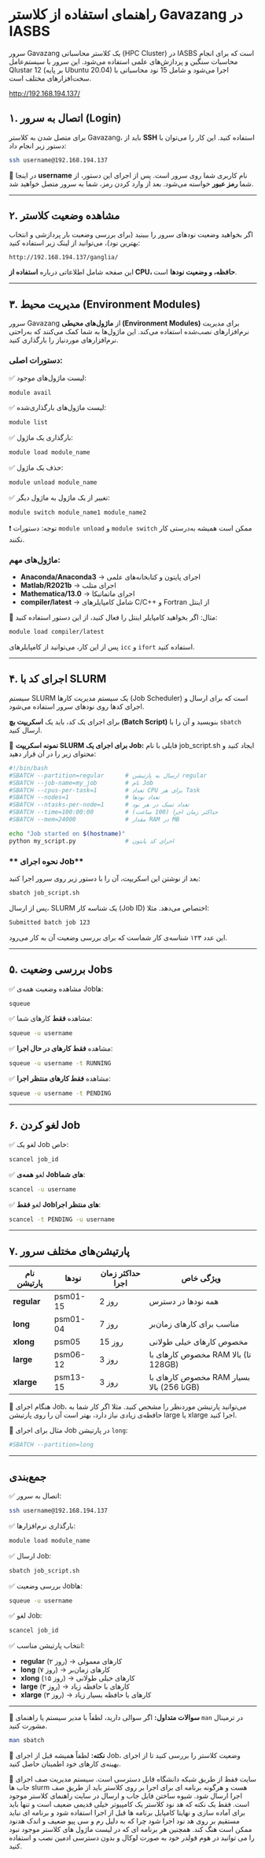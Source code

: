 
# راهنمای استفاده از کلاستر Gavazang در IASBS
سرور Gavazang یک کلاستر محاسباتی (HPC Cluster) در IASBS است که برای انجام محاسبات سنگین و پردازش‌های علمی استفاده می‌شود. این سرور با سیستم‌عامل Qlustar 12 (بر پایه Ubuntu 20.04) اجرا می‌شود و شامل 15 نود محاسباتی با سخت‌افزارهای مختلف است. 


http://192.168.194.137/


## **۱. اتصال به سرور (Login)**
برای متصل شدن به کلاستر Gavazang، باید از **SSH** استفاده کنید. این کار را می‌توان با دستور زیر انجام داد:
```bash
ssh username@192.168.194.137
```
🔹 در اینجا **username** نام کاربری شما روی سرور است. پس از اجرای این دستور، از شما **رمز عبور** خواسته می‌شود. بعد از وارد کردن رمز، شما به سرور متصل خواهید شد.

---

## **۲. مشاهده وضعیت کلاستر**
اگر بخواهید وضعیت نودهای سرور را ببینید (برای بررسی وضعیت بار پردازشی و انتخاب بهترین نود)، می‌توانید از لینک زیر استفاده کنید:
```
http://192.168.194.137/ganglia/
```
این صفحه شامل اطلاعاتی درباره **استفاده از CPU، حافظه، و وضعیت نودها** است.

---

## **۳. مدیریت محیط (Environment Modules)**
سرور Gavazang از **ماژول‌های محیطی (Environment Modules)** برای مدیریت نرم‌افزارهای نصب‌شده استفاده می‌کند. این ماژول‌ها به شما کمک می‌کنند که به‌راحتی نرم‌افزارهای موردنیاز را بارگذاری کنید.

### **دستورات اصلی:**
✅ لیست ماژول‌های موجود:
```bash
module avail
```
✅ لیست ماژول‌های بارگذاری‌شده:
```bash
module list
```
✅ بارگذاری یک ماژول:
```bash
module load module_name
```
✅ حذف یک ماژول:
```bash
module unload module_name
```
✅ تغییر از یک ماژول به ماژول دیگر:
```bash
module switch module_name1 module_name2
```
❗ توجه: دستورات `module unload` و `module switch` ممکن است همیشه به‌درستی کار نکنند.

### **ماژول‌های مهم:**
- **Anaconda/Anaconda3** → اجرای پایتون و کتابخانه‌های علمی
- **Matlab/R2021b** → اجرای متلب
- **Mathematica/13.0** → اجرای ماتماتیکا
- **compiler/latest** → شامل کامپایلرهای C/C++ و Fortran از اینتل

📌 مثال: اگر بخواهید کامپایلر اینتل را فعال کنید، از این دستور استفاده کنید:
```bash
module load compiler/latest
```
پس از این کار، می‌توانید از کامپایلرهای `icc` و `ifort` استفاده کنید.

---

## **۴. اجرای کد با SLURM**

سیستم SLURM یک سیستم مدیریت کارها (Job Scheduler) است که برای ارسال و اجرای کدها روی نودهای سرور استفاده می‌شود. 

برای اجرای یک کد، باید یک **اسکریپت بچ (Batch Script)** بنویسید و آن را با `sbatch` ارسال کنید.

📌 **نمونه اسکریپت SLURM برای اجرای یک Job:**
فایلی با نام job_script.sh ایجاد کنید و محتوای زیر را در آن قرار دهید:


```bash
#!/bin/bash                                                          
#SBATCH --partition=regular      # ارسال به پارتیشن regular
#SBATCH --job-name=my_job        # نام Job
#SBATCH --cpus-per-task=1        # تعداد CPU برای هر Task
#SBATCH --nodes=1                # تعداد نودها
#SBATCH --ntasks-per-node=1      # تعداد تسک در هر نود
#SBATCH --time=100:00:00         # حداکثر زمان اجرا (100 ساعت)
#SBATCH --mem=24000              # مقدار RAM در MB

echo "Job started on $(hostname)"
python my_script.py              # اجرای کد پایتون
```
### ** نحوه اجرای Job**
بعد از نوشتن این اسکریپت، آن را با دستور زیر روی سرور اجرا کنید:

```bash
sbatch job_script.sh
```

پس از ارسال، SLURM یک شناسه کار (Job ID) اختصاص می‌دهد. مثلا:

```bash
Submitted batch job 123
```
این عدد ۱۲۳ شناسه‌ی کار شماست که برای بررسی وضعیت آن به کار می‌رود.

---

## **۵. بررسی وضعیت Jobs**
✅ مشاهده وضعیت همه‌ی Jobها:
```bash
squeue
```
✅ مشاهده **فقط** کارهای شما:
```bash
squeue -u username
```
✅ مشاهده **فقط کارهای در حال اجرا**:
```bash
squeue -u username -t RUNNING
```
✅ مشاهده **فقط کارهای منتظر اجرا**:
```bash
squeue -u username -t PENDING
```

---

## **۶. لغو کردن Job**
✅ لغو یک Job خاص:
```bash
scancel job_id
```
✅ لغو **همه‌ی Jobهای شما**:
```bash
scancel -u username
```
✅ لغو **فقط Jobهای منتظر اجرا**:
```bash
scancel -t PENDING -u username
```

---

## **۷. پارتیشن‌های مختلف سرور**
| **نام پارتیشن** | **نودها** | **حداکثر زمان اجرا** | **ویژگی خاص** |
|---------------|----------|-----------------|--------------|
| **regular**   | psm01-15 | 2 روز          | همه نودها در دسترس |
| **long**      | psm01-04 | 7 روز          | مناسب برای کارهای زمان‌بر |
| **xlong**     | psm05    | 15 روز         | مخصوص کارهای خیلی طولانی |
| **large**     | psm06-12 | 3 روز          | مخصوص کارهای با RAM بالا (تا 128GB) |
| **xlarge**    | psm13-15 | 3 روز          | مخصوص کارهای با RAM بسیار بالا (تا 256GB) |

🔹 هنگام اجرای Job، می‌توانید پارتیشن موردنظر را مشخص کنید. مثلا اگر کار شما به حافظه‌ی زیادی نیاز دارد، بهتر است آن را روی پارتیشن large یا xlarge اجرا کنید.



🔹 مثال برای اجرای Job در پارتیشن `long`:
```bash
#SBATCH --partition=long
```

---

## **جمع‌بندی**
✅ اتصال به سرور:
```bash
ssh username@192.168.194.137
```
✅ بارگذاری نرم‌افزارها:
```bash
module load module_name
```
✅ ارسال Job:
```bash
sbatch job_script.sh
```
✅ بررسی وضعیت Jobها:
```bash
squeue -u username
```
✅ لغو Job:
```bash
scancel job_id
```
✅ انتخاب پارتیشن مناسب:
- **regular** (۲ روز) → کارهای معمولی  
- **long** (۷ روز) → کارهای زمان‌بر  
- **xlong** (۱۵ روز) → کارهای خیلی طولانی  
- **large** (۳ روز) → کارهای با حافظه زیاد  
- **xlarge** (۳ روز) → کارهای با حافظه بسیار زیاد  

---

📌 **سوالات متداول:** اگر سوالی دارید، لطفاً با مدیر سیستم یا راهنمای `man` در ترمینال مشورت کنید.

```bash
man sbatch
```

📢 **نکته:** لطفاً همیشه قبل از اجرای Job، وضعیت کلاستر را بررسی کنید تا از اجرای بهینه‌ی کارهای خود اطمینان حاصل کنید.

📢 سایت فقط از طریق شبکه دانشگاه قابل دسترسی است. سیستم مدیریت صف اجرای جاب ها slurm هست و هرگونه برنامه ای برای اجرا بر روی کلاستر باید از طریق صف اجرا ارسال شود. شیوه ساختن فایل جاب و ارسال در سایت راهنمای کلاستر موجود است. فقط یک نکته که هد نود کلاستر یک کامپیوتر خیلی قدیمی ضعیف است و تنها باید برای آماده سازی و نهایتا کامپایل برنامه ها قبل از اجرا استفاده شود و برنامه ای نباید مستقیم بر روی هد نود اجرا شود چرا که به دلیل رم و سی پیو ضعیف و اندک هدنود ممکن است هنگ کند. همچنین هر برنامه ای که در لیست ماژول های کلاستر موجود نبود را می توانید در هوم فولدر خود به صورت لوکال و بدون دسترسی ادمین نصب و استفاده کنید.

